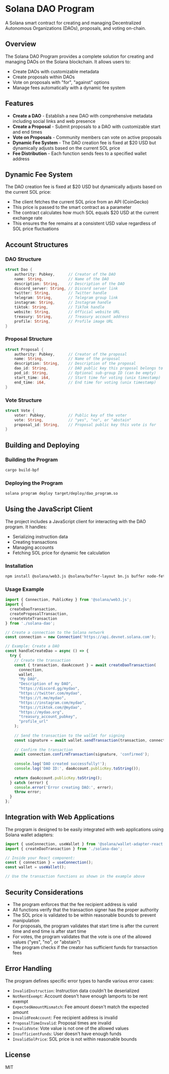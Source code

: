 # Solana DAO Program

A Solana smart contract for creating and managing Decentralized Autonomous Organizations (DAOs), proposals, and voting on-chain.

## Overview

The Solana DAO Program provides a complete solution for creating and managing DAOs on the Solana blockchain. It allows users to:

- Create DAOs with customizable metadata
- Create proposals within DAOs
- Vote on proposals with "for", "against" options
- Manage fees automatically with a dynamic fee system

## Features

- **Create a DAO** - Establish a new DAO with comprehensive metadata including social links and web presence
- **Create a Proposal** - Submit proposals to a DAO with customizable start and end times
- **Vote on Proposals** - Community members can vote on active proposals
- **Dynamic Fee System** - The DAO creation fee is fixed at $20 USD but dynamically adjusts based on the current SOL price
- **Fee Distribution** - Each function sends fees to a specified wallet address

## Dynamic Fee System

The DAO creation fee is fixed at $20 USD but dynamically adjusts based on the current SOL price:

- The client fetches the current SOL price from an API (CoinGecko)
- This price is passed to the smart contract as a parameter
- The contract calculates how much SOL equals $20 USD at the current exchange rate
- This ensures the fee remains at a consistent USD value regardless of SOL price fluctuations

## Account Structures

### DAO Structure

```rust
struct Dao {
    authority: Pubkey,      // Creator of the DAO
    name: String,           // Name of the DAO
    description: String,    // Description of the DAO
    discord_server: String, // Discord server link
    twitter: String,        // Twitter handle
    telegram: String,       // Telegram group link
    instagram: String,      // Instagram handle
    tiktok: String,         // TikTok handle
    website: String,        // Official website URL
    treasury: String,       // Treasury account address
    profile: String,        // Profile image URL
}
```

### Proposal Structure

```rust
struct Proposal {
    authority: Pubkey,      // Creator of the proposal
    name: String,           // Name of the proposal
    description: String,    // Description of the proposal
    dao_id: String,         // DAO public key this proposal belongs to
    pod_id: String,         // Optional sub-group ID (can be empty)
    start_time: i64,        // Start time for voting (unix timestamp)
    end_time: i64,          // End time for voting (unix timestamp)
}
```

### Vote Structure

```rust
struct Vote {
    voter: Pubkey,          // Public key of the voter
    vote: String,           // "yes", "no", or "abstain"
    proposal_id: String,    // Proposal public key this vote is for
}
```

## Building and Deploying

### Building the Program

```bash
cargo build-bpf
```

### Deploying the Program

```bash
solana program deploy target/deploy/dao_program.so
```

## Using the JavaScript Client

The project includes a JavaScript client for interacting with the DAO program. It handles:

- Serializing instruction data
- Creating transactions
- Managing accounts
- Fetching SOL price for dynamic fee calculation

### Installation

```bash
npm install @solana/web3.js @solana/buffer-layout bn.js buffer node-fetch
```

### Usage Example

```javascript
import { Connection, PublicKey } from '@solana/web3.js';
import { 
  createDaoTransaction, 
  createProposalTransaction, 
  createVoteTransaction 
} from './solana-dao';

// Create a connection to the Solana network
const connection = new Connection('https://api.devnet.solana.com');

// Example: Create a DAO
const handleCreateDao = async () => {
  try {
    // Create the transaction
    const { transaction, daoAccount } = await createDaoTransaction(
      connection,
      wallet,
      "My DAO",
      "Description of my DAO",
      "https://discord.gg/mydao",
      "https://twitter.com/mydao",
      "https://t.me/mydao",
      "https://instagram.com/mydao",
      "https://tiktok.com/@mydao",
      "https://mydao.org",
      "treasury_account_pubkey",
      "profile_url"
    );
    
    // Send the transaction to the wallet for signing
    const signature = await wallet.sendTransaction(transaction, connection);
    
    // Confirm the transaction
    await connection.confirmTransaction(signature, 'confirmed');
    
    console.log('DAO created successfully!');
    console.log('DAO ID:', daoAccount.publicKey.toString());
    
    return daoAccount.publicKey.toString();
  } catch (error) {
    console.error('Error creating DAO:', error);
    throw error;
  }
};
```

## Integration with Web Applications

The program is designed to be easily integrated with web applications using Solana wallet adapters:

```typescript
import { useConnection, useWallet } from '@solana/wallet-adapter-react';
import { createDaoTransaction } from './solana-dao';

// Inside your React component:
const { connection } = useConnection();
const wallet = useWallet();

// Use the transaction functions as shown in the example above
```

## Security Considerations

- The program enforces that the fee recipient address is valid
- All functions verify that the transaction signer has the proper authority
- The SOL price is validated to be within reasonable bounds to prevent manipulation
- For proposals, the program validates that start time is after the current time and end time is after start time
- For votes, the program validates that the vote is one of the allowed values ("yes", "no", or "abstain")
- The program checks if the creator has sufficient funds for transaction fees

## Error Handling

The program defines specific error types to handle various error cases:

- `InvalidInstruction`: Instruction data couldn't be deserialized
- `NotRentExempt`: Account doesn't have enough lamports to be rent exempt
- `ExpectedAmountMismatch`: Fee amount doesn't match the expected amount
- `InvalidFeeAccount`: Fee recipient address is invalid
- `ProposalTimeInvalid`: Proposal times are invalid
- `InvalidVote`: Vote value is not one of the allowed values
- `InsufficientFunds`: User doesn't have enough funds
- `InvalidSolPrice`: SOL price is not within reasonable bounds

## License

MIT 